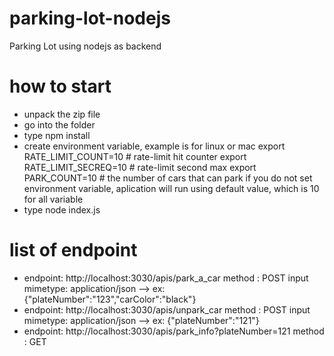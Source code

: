 # parking-lot-nodejs
Parking Lot using nodejs as backend 

# how to start 
- unpack the zip file
- go into the folder
- type 
  npm install
- create environment variable, example is for linux or mac
  export RATE_LIMIT_COUNT=10 # rate-limit hit counter
  export RATE_LIMIT_SECREQ=10 # rate-limit second max
  export PARK_COUNT=10 # the number of cars that can park 
  if you do not set environment variable, aplication will run using default value, which is 10 for all variable
- type
  node index.js
  
# list of endpoint 
  - endpoint: http://localhost:3030/apis/park_a_car
    method  : POST
    input mimetype: application/json --> ex: {"plateNumber":"123","carColor":"black"}
  - endpoint: http://localhost:3030/apis/unpark_car
    method  : POST
    input mimetype: application/json --> ex: {"plateNumber":"121"}
  - endpoint: http://localhost:3030/apis/park_info?plateNumber=121
    method  : GET
    
  
  
